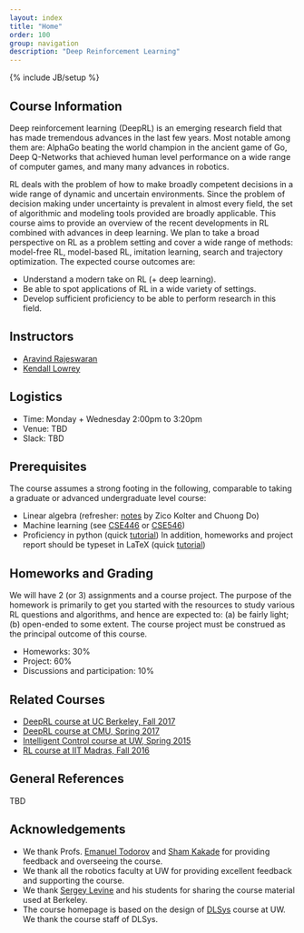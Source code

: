 ```yaml
---
layout: index
title: "Home"
order: 100
group: navigation
description: "Deep Reinforcement Learning"
---
```

{% include JB/setup %}

## Course Information

Deep reinforcement learning (DeepRL) is an emerging research field that has made tremendous advances in the last few years. Most notable among them are: AlphaGo beating the world champion in the ancient game of Go, Deep Q-Networks that achieved human level performance on a wide range of computer games, and many many advances in robotics.

RL deals with the problem of how to make broadly competent decisions in a wide range of dynamic and uncertain environments. Since the problem of decision making under uncertainty is prevalent in almost every field, the set of algorithmic and modeling tools provided are broadly applicable. This course aims to provide an overview of the recent developments in RL combined with advances in deep learning. We plan to take a broad perspective on RL as a problem setting and cover a wide range of methods: model-free RL, model-based RL, imitation learning, search and trajectory optimization. The expected course outcomes are:

- Understand a modern take on RL (+ deep learning).
- Be able to spot applications of RL in a wide variety of settings.
- Develop sufficient proficiency to be able to perform research in this field.

## Instructors

- [Aravind Rajeswaran](http://aravindr93.github.io/)
- [Kendall Lowrey](https://scholar.google.com/citations?user=ejsX7D0AAAAJ&hl=en&oi=ao)

## Logistics

- Time: Monday + Wednesday 2:00pm to 3:20pm
- Venue: TBD
- Slack: TBD

## Prerequisites

The course assumes a strong footing in the following, comparable to taking a graduate or advanced undergraduate level course:
- Linear algebra (refresher: [notes](http://www.cs.cmu.edu/~zkolter/course/15-884/linalg-review.pdf) by Zico Kolter and Chuong Do)
- Machine learning (see [CSE446](https://courses.cs.washington.edu/courses/cse446/18wi/) or [CSE546](https://courses.cs.washington.edu/courses/cse546/17au/))
- Proficiency in python (quick [tutorial](https://www.learnpython.org/))
In addition, homeworks and project report should be typeset in LaTeX (quick [tutorial](https://www.sharelatex.com/learn/Learn_LaTeX_in_30_minutes))

## Homeworks and Grading

We will have 2 (or 3) assignments and a course project. The purpose of the homework is primarily to get you started with the resources to study various RL questions and algorithms, and hence are expected to: (a) be fairly light; (b) open-ended to some extent. The course project must be construed as the principal outcome of this course.

- Homeworks: 30%
- Project: 60%
- Discussions and participation: 10%

## Related Courses

- [DeepRL course at UC Berkeley, Fall 2017](http://rll.berkeley.edu/deeprlcourse/)
- [DeepRL course at CMU, Spring 2017](https://katefvision.github.io/)
- [Intelligent Control course at UW, Spring 2015](https://homes.cs.washington.edu/~todorov/courses/amath579/index.html)
- [RL course at IIT Madras, Fall 2016](http://nptel.ac.in/courses/106106143/)

## General References

TBD

## Acknowledgements

- We thank Profs. [Emanuel Todorov](http://homes.cs.washington.edu/~todorov/) and [Sham Kakade](https://homes.cs.washington.edu/~sham/) for providing feedback and overseeing the course.
- We thank all the robotics faculty at UW for providing excellent feedback and supporting the course.
- We thank [Sergey Levine](https://people.eecs.berkeley.edu/~svlevine/) and his students for sharing the course material used at Berkeley.
- The course homepage is based on the design of [DLSys](http://dlsys.cs.washington.edu/) course at UW. We thank the course staff of DLSys.
